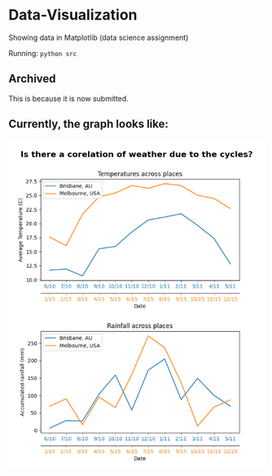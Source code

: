 # Data-Visualization
Showing data in Matplotlib (data science assignment)

Running: `python src`

## Archived
This is because it is now submitted.

## Currently, the graph looks like:

[![The current graph](current_graph.png)](current_graph.png)

